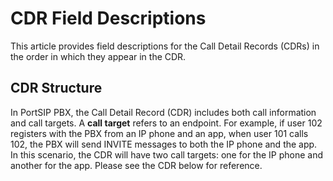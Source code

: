 # CDR Field Descriptions

This article provides field descriptions for the Call Detail Records (CDRs) in the order in which they appear in the CDR.

## CDR Structure

In PortSIP PBX, the Call Detail Record (CDR) includes both call information and call targets. A **call target** refers to an endpoint. For example, if user 102 registers with the PBX from an IP phone and an app, when user 101 calls 102, the PBX will send INVITE messages to both the IP phone and the app. In this scenario, the CDR will have two call targets: one for the IP phone and another for the app. Please see the CDR below for reference.

```
```

